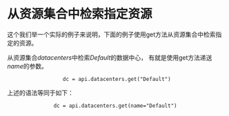 # 从资源集合中检索指定资源

这个我们举一个实际的例子来说明，下面的例子使用get方法从资源集合中检索指定的资源。

从资源集合*datacenters*中检索*Default*的数据中心，
有就是使用get方法递送*name*的参数。

                      dc = api.datacenters.get("Default")
                    

上述的语法等同于如下：

                   dc = api.datacenters.get(name="Default")
                    

